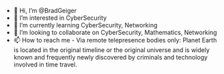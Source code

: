 - 👋 Hi, I’m @BradGeiger
- 👀 I’m interested in CyberSecurity
- 🌱 I’m currently learning CyberSecurity, Networking
- 💞️ I’m looking to collaborate on CyberSecurity, Mathematics, Networking
- 📫 How to reach me - Via remote telepresence bodies only: Planet Earth is located in the original timeline or the original universe and is widely known and frequently newly discovered by criminals and technology involved in time travel.

<!---
BradGeiger/BradGeiger is a ✨ special ✨ repository because its `README.md` (this file) appears on your GitHub profile.
You can click the Preview link to take a look at your changes.
--->
